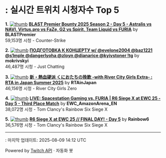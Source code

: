 # : 실시간 트위치 시청자수 Top 5

**1.** [![thumb](https://static-cdn.jtvnw.net/previews-ttv/live_user_blastpremier-320x180.jpg)](https://twitch.tv/BLASTPremier)
**[BLAST Premier Bounty 2025 Season 2 - Day 5 - Astralis vs NAVI, Virtus.pro vs FaZe, G2 vs Spirit, Team Liquid vs FURIA](https://twitch.tv/BLASTPremier)** by **BLASTPremier**<br>59,153명 시청  - Counter-Strike

**2.** [![thumb](https://static-cdn.jtvnw.net/previews-ttv/live_user_mokrivskyi-320x180.jpg)](https://twitch.tv/mokrivskyi)
**[ПОДГОТОВКА К КОНЦЕРТУ w/ @evelone2004 @baz1221 @s1mple @dangerlyoha @zloyn @dianarice @kyivstoner !tg](https://twitch.tv/mokrivskyi)** by **mokrivskyi**<br>46,487명 시청  - Just Chatting

**3.** [![thumb](https://static-cdn.jtvnw.net/previews-ttv/live_user_rtainjapan-320x180.jpg)](https://twitch.tv/RTAinJapan)
**[新・熱血硬派 くにおたちの挽歌 -with River City Girls Extra- : RTA in Japan Summer 2025](https://twitch.tv/RTAinJapan)** by **RTAinJapan**<br>46,156명 시청  - River City Girls Zero

**4.** [![thumb](https://static-cdn.jtvnw.net/previews-ttv/live_user_ewc_amazonarena_en-320x180.jpg)](https://twitch.tv/EWC_AmazonArena_EN)
**[LIVE:  Spacestation Gaming vs. FURIA | R6 Siege X at EWC 25 - Day 5 - Third Place Match](https://twitch.tv/EWC_AmazonArena_EN)** by **EWC_AmazonArena_EN**<br>38,072명 시청  - Tom Clancy's Rainbow Six Siege X

**5.** [![thumb](https://static-cdn.jtvnw.net/previews-ttv/live_user_rainbow6-320x180.jpg)](https://twitch.tv/Rainbow6)
**[R6 Siege X at EWC 25 // FINAL DAY!  - Day 5](https://twitch.tv/Rainbow6)** by **Rainbow6**<br>36,576명 시청  - Tom Clancy's Rainbow Six Siege X


---
: 마지막 업데이트: 2025-08-09 14:12 UTC

Powered by [Twitch API](https://dev.twitch.tv/docs/api/reference) · 자동화 봇